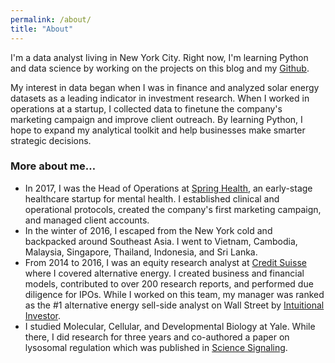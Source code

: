 ```yaml
---
permalink: /about/
title: "About"
---
```


I'm a data analyst living in New York City. Right now, I'm learning Python and data science by working on the projects on this blog and my [Github](https://github.com/jenzhenky).

My interest in data began when I was in finance and analyzed solar energy datasets as a leading indicator in investment research. When I worked in operations at a startup, I collected data to finetune the company's marketing campaign and improve client outreach. By learning Python, I hope to expand my analytical toolkit and help businesses make smarter strategic decisions.

### More about me…
- In 2017, I was the Head of Operations at [Spring Health](https://www.springhealth.com/), an early-stage healthcare startup for mental health. I established clinical and operational protocols, created the company's first marketing campaign, and managed client accounts.
- In the winter of 2016, I escaped from the New York cold and backpacked around Southeast Asia. I went to Vietnam, Cambodia, Malaysia, Singapore, Thailand, Indonesia, and Sri Lanka. 
- From 2014 to 2016, I was an equity research analyst at [Credit Suisse](https://www.credit-suisse.com/us/en.html) where I covered alternative energy. I created business and financial models, contributed to over 200 research reports, and performed due diligence for IPOs. While I worked on this team, my manager was ranked as the #1 alternative energy sell-side analyst on Wall Street by [Intuitional Investor](https://www.institutionalinvestor.com/article/b14z9xscy70zwl/2015-allamerica-research-team-alternative-energy-no-1-patrick-jobin).
- I studied Molecular, Cellular, and Developmental Biology at Yale. While there, I did research for three years and co-authored a paper on lysosomal regulation which was published in [Science Signaling](https://www.ncbi.nlm.nih.gov/pubmed/22692423).
